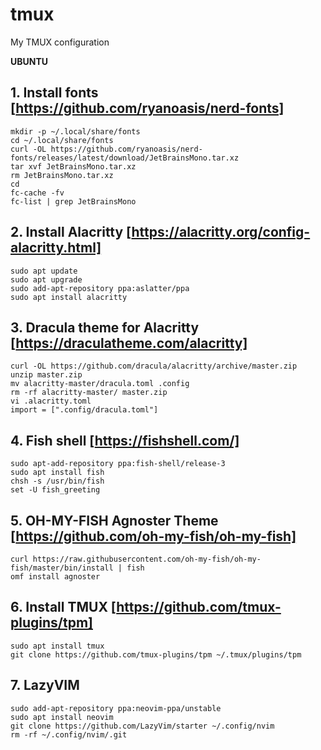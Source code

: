 # tmux
My TMUX configuration 

**UBUNTU**

## 1. Install fonts [https://github.com/ryanoasis/nerd-fonts]

```
mkdir -p ~/.local/share/fonts
cd ~/.local/share/fonts
curl -OL https://github.com/ryanoasis/nerd-fonts/releases/latest/download/JetBrainsMono.tar.xz
tar xvf JetBrainsMono.tar.xz
rm JetBrainsMono.tar.xz
cd
fc-cache -fv
fc-list | grep JetBrainsMono
```

## 2. Install Alacritty [https://alacritty.org/config-alacritty.html]

```
sudo apt update
sudo apt upgrade
sudo add-apt-repository ppa:aslatter/ppa
sudo apt install alacritty
```

## 3. Dracula theme for Alacritty [https://draculatheme.com/alacritty]

```
curl -OL https://github.com/dracula/alacritty/archive/master.zip
unzip master.zip
mv alacritty-master/dracula.toml .config
rm -rf alacritty-master/ master.zip
vi .alacritty.toml
import = [".config/dracula.toml"]
```

## 4. Fish shell [https://fishshell.com/]

```
sudo apt-add-repository ppa:fish-shell/release-3
sudo apt install fish
chsh -s /usr/bin/fish
set -U fish_greeting
```

## 5. OH-MY-FISH Agnoster Theme [https://github.com/oh-my-fish/oh-my-fish]

```
curl https://raw.githubusercontent.com/oh-my-fish/oh-my-fish/master/bin/install | fish
omf install agnoster
```

## 6. Install TMUX [https://github.com/tmux-plugins/tpm]

```
sudo apt install tmux
git clone https://github.com/tmux-plugins/tpm ~/.tmux/plugins/tpm
```

## 7. LazyVIM

```
sudo add-apt-repository ppa:neovim-ppa/unstable
sudo apt install neovim
git clone https://github.com/LazyVim/starter ~/.config/nvim
rm -rf ~/.config/nvim/.git
```
